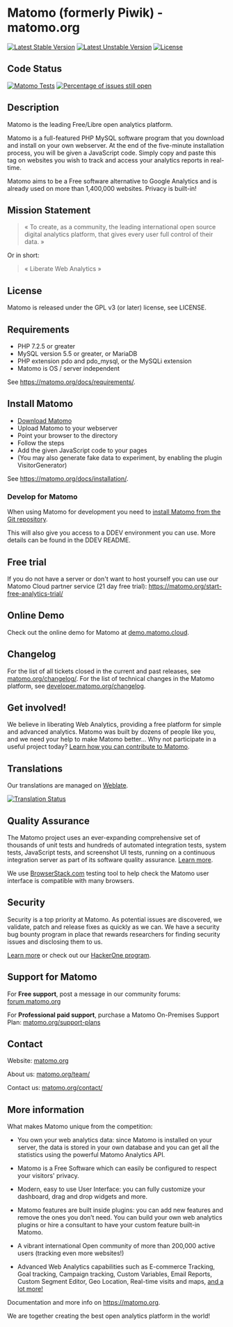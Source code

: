 # Matomo (formerly Piwik) - matomo.org

[![Latest Stable Version](https://poser.pugx.org/matomo/matomo/v/stable)](https://matomo.org/download/)
[![Latest Unstable Version](https://poser.pugx.org/matomo/matomo/v/unstable)](https://builds.matomo.org/)
[![License](https://poser.pugx.org/piwik/piwik/license)](https://matomo.org/free-software/)

## Code Status

[![Matomo Tests](https://github.com/matomo-org/matomo/actions/workflows/matomo-tests.yml/badge.svg)](https://github.com/matomo-org/matomo/actions/workflows/matomo-tests.yml)
[![Percentage of issues still open](http://isitmaintained.com/badge/open/matomo-org/matomo.svg)](http://isitmaintained.com/project/matomo-org/matomo "Percentage of issues still open")

## Description

Matomo is the leading Free/Libre open analytics platform.

Matomo is a full-featured PHP MySQL software program that you download and install on your own webserver.
At the end of the five-minute installation process, you will be given a JavaScript code.
Simply copy and paste this tag on websites you wish to track and access your analytics reports in real-time.

Matomo aims to be a Free software alternative to Google Analytics and is already used on more than 1,400,000 websites. Privacy is built-in!

## Mission Statement

> « To create, as a community, the leading international open source digital analytics platform, that gives every user full control of their data. »

Or in short:
> « Liberate Web Analytics »

## License

Matomo is released under the GPL v3 (or later) license, see LICENSE.

## Requirements

  * PHP 7.2.5 or greater
  * MySQL version 5.5 or greater, or MariaDB 
  * PHP extension pdo and pdo_mysql, or the MySQLi extension
  * Matomo is OS / server independent

See https://matomo.org/docs/requirements/.

## Install Matomo

  * [Download Matomo](https://matomo.org/download/)
  * Upload Matomo to your webserver
  * Point your browser to the directory
  * Follow the steps
  * Add the given JavaScript code to your pages
  * (You may also generate fake data to experiment, by enabling the plugin VisitorGenerator)

See https://matomo.org/docs/installation/.

### Develop for Matomo

When using Matomo for development you need to [install Matomo from the Git repository](https://matomo.org/faq/how-to-install/faq_18271/).

This will also give you access to a DDEV environment you can use. More details can be found in the DDEV README.

## Free trial 

If you do not have a server or don't want to host yourself you can use our Matomo Cloud partner service (21 day free trial): https://matomo.org/start-free-analytics-trial/

## Online Demo

Check out the online demo for Matomo at [demo.matomo.cloud](https://demo.matomo.cloud/).

## Changelog

For the list of all tickets closed in the current and past releases, see [matomo.org/changelog/](https://matomo.org/changelog/). For the list of technical changes in the Matomo platform, see [developer.matomo.org/changelog](https://developer.matomo.org/changelog).

## Get involved!

We believe in liberating Web Analytics, providing a free platform for simple and advanced analytics. Matomo was built by dozens of people like you,
and we need your help to make Matomo better… Why not participate in a useful project today? [Learn how you can contribute to Matomo](https://matomo.org/get-involved).

## Translations

Our translations are managed on [Weblate](https://hosted.weblate.org/engage/matomo/).

[![Translation Status](https://hosted.weblate.org/widgets/matomo/-/horizontal-auto.svg)](https://hosted.weblate.org/engage/matomo/)

## Quality Assurance

The Matomo project uses an ever-expanding comprehensive set of thousands of unit tests and hundreds of automated integration tests, system tests, JavaScript tests, and screenshot UI tests, running on a continuous integration server as part of its software quality assurance. [Learn more](https://developer.matomo.org/guides/tests).

We use [BrowserStack.com](https://www.browserstack.com/) testing tool to help check the Matomo user interface is compatible with many browsers.

## Security

Security is a top priority at Matomo. As potential issues are discovered, we validate, patch and release fixes as quickly as we can. We have a security bug bounty program in place that rewards researchers for finding security issues and disclosing them to us. 

[Learn more](https://matomo.org/security/) or check out our [HackerOne program](https://hackerone.com/matomo).

## Support for Matomo

For **Free support**, post a message in our community forums: [forum.matomo.org](https://forum.matomo.org/)

For **Professional paid support**, purchase a Matomo On-Premises Support Plan: [matomo.org/support-plans](https://matomo.org/support-plans/)  

## Contact

Website: [matomo.org](https://matomo.org)

About us: [matomo.org/team/](https://matomo.org/team/)

Contact us: [matomo.org/contact/](https://matomo.org/contact/)

## More information

What makes Matomo unique from the competition:

  * You own your web analytics data: since Matomo is installed on your server, the data is stored in your own database and you can get all the statistics using the powerful Matomo Analytics API.

  * Matomo is a Free Software which can easily be configured to respect your visitors' privacy.

  * Modern, easy to use User Interface: you can fully customize your dashboard, drag and drop widgets and more.

  * Matomo features are built inside plugins: you can add new features and remove the ones you don’t need.
    You can build your own web analytics plugins or hire a consultant to have your custom feature built-in Matomo.

  * A vibrant international Open community of more than 200,000 active users (tracking even more websites!)

  * Advanced Web Analytics capabilities such as E-commerce Tracking, Goal tracking, Campaign tracking,
    Custom Variables, Email Reports, Custom Segment Editor, Geo Location, Real-time visits and maps, [and a lot more!](https://matomo.org/feature-overview/)

Documentation and more info on https://matomo.org.

We are together creating the best open analytics platform in the world!
